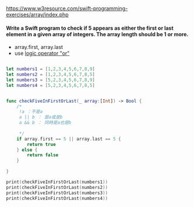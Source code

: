 https://www.w3resource.com/swift-programming-exercises/array/index.php

#### Write a Swift program to check if 5 appears as either the first or last element in a given array of integers. The array length should be 1 or more.

- array.first, array.last
- use [logic operator "or" ](https://www.tutorialspoint.com/swift/swift_logical_operators.htm)

```Swift

let numbers1 = [1,2,3,4,5,6,7,8,9]
let numbers2 = [1,2,3,4,5,6,7,8,5]
let numbers3 = [5,2,3,4,5,6,7,8,9]
let numbers4 = [5,2,3,4,5,6,7,8,5]


func checkFiveInFirstOrLast(_ array:[Int]) -> Bool {
    /*
     !a ：不是a
     a || b ： 是a或是b
     a && b ： 同時是a也是b
     
     */
    if array.first == 5 || array.last == 5 {
        return true
    } else {
        return false
    }
    
}

print(checkFiveInFirstOrLast(numbers1))
print(checkFiveInFirstOrLast(numbers2))
print(checkFiveInFirstOrLast(numbers3))
print(checkFiveInFirstOrLast(numbers4))
```
